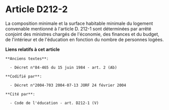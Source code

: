 # Article D212-2

La composition minimale et la surface habitable minimale du logement convenable mentionné à l'article D. 212-1 sont
déterminées par arrêté conjoint des ministres chargés de l'économie, des finances et du budget, de l'intérieur et de
l'éducation en fonction du nombre de personnes logées.

**Liens relatifs à cet article**

	**Anciens textes**:

	  - Décret n°84-465 du 15 juin 1984 - art. 2 (Ab)

	**Codifié par**:

	  - Décret n°2004-703 2004-07-13 JORF 24 février 2004

	**Cité par**:

	  - Code de l'éducation - art. D212-1 (V)

